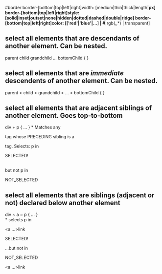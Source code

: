 #border
border-[bottom|top|left|right]width:	[medium|thin|thick|length|**px]
border-[bottom|top|left|right]style:	[solid|inset|outset|none|hidden|dotted|dashed|double|ridge]
border-[bottom|top|left|right]color:	[['red'|'blue'|...] | #**|rgb(*,*,*) | transparent]

## select all elements that are descendants of another element. Can be nested.
parent child grandchild ... bottomChild { }


## select all elements that are _immediate_ descendents of another element. Can be nested.
parent > child > grandchild > ... > bottomChild { }

## select all elements that are adjacent siblings of another element. Goes top-to-bottom
div + p {	... }
    *   Matches any <p> tag whose PRECEDING sibling is a <div> tag. Selects:
    		p in 			<div></div><p>SELECTED!</p> 		
            but not p in	<p></p><div>NOT_SELECTED</div>

## select all elements that are siblings (adjacent or not) declared below another element
div ~ a ~ p { ... }					
		*   selects p in		    <div></div><a ...>link</a><p>SELECTED!</p> 
		    ...but not in	    	<div></div> <p>NOT_SELECTED</p> <a ...>link</a>


